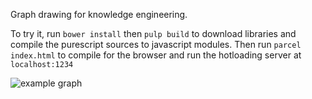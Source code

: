 Graph drawing for knowledge engineering.

To try it, run `bower install` then `pulp build` to download libraries and compile the purescript sources to javascript modules. Then run `parcel index.html` to compile for the browser and run the hotloading server at `localhost:1234`

![example graph](https://github.com/rskew/workflow/raw/master/exampleGraph.png)
